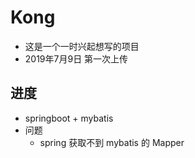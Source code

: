 # Kong
* 这是一个一时兴起想写的项目
* 2019年7月9日 第一次上传
## 进度
* springboot + mybatis
* 问题
    * spring 获取不到 mybatis 的 Mapper 